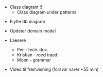 - Class diagram !!
    + Class diagram under patterns
+ Flytte db diagram
- Opdater domain model
- Laesere
    - Per - tech. doc.
    - Kristian - roed traad
    - Moen - grammar



- Video til fremvisning (forsvar varer ~55 min)
